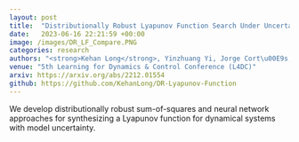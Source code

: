 ```yaml
---
layout: post
title:  "Distributionally Robust Lyapunov Function Search Under Uncertainty"
date:   2023-06-16 22:21:59 +00:00
image: /images/DR_LF_Compare.PNG
categories: research
authors: "<strong>Kehan Long</strong>, Yinzhuang Yi, Jorge Cort\u00E9s, Nikolay Atanasov"
venue: "5th Learning for Dynamics & Control Conference (L4DC)"
arxiv: https://arxiv.org/abs/2212.01554
github: https://github.com/KehanLong/DR-Lyapunov-Function
---
```


We develop distributionally robust sum-of-squares and neural network approaches for synthesizing a Lyapunov function for dynamical systems with model uncertainty.
